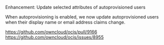 Enhancement: Update selected attributes of autoprovisioned users

When autoprovisioning is enabled, we now update autoprovisioned users when
their display name or email address claims change.

https://github.com/owncloud/ocis/pull/9166
https://github.com/owncloud/ocis/issues/8955
